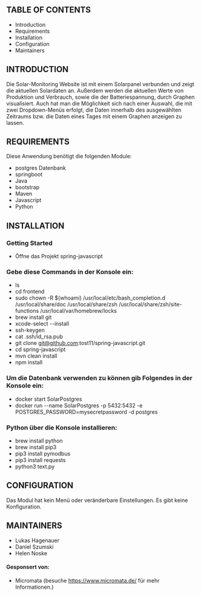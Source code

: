 
TABLE OF CONTENTS
---------------------

* Introduction
* Requirements
* Installation
* Configuration
* Maintainers

INTRODUCTION
-------------
Die Solar-Monitoring Website ist mit einem Solarpanel verbunden und zeigt die 
aktuellen Solardaten an. Außerdem werden die aktuellen Werte von Produktion und Verbrauch, sowie die der Batteriespannung,
durch Graphen visualisiert. Auch hat man die Möglichkeit sich nach einer Auswahl, die mit zwei Dropdown-Menüs erfolgt,
die Daten innerhalb des ausgewählten Zeitraums bzw. die Daten eines Tages mit einem 
Graphen anzeigen zu lassen.

REQUIREMENTS
----------------
Diese Anwendung benötigt die folgenden Module:

* postgres Datenbank
* springboot
* Java
* bootstrap
* Maven
* Javascript
* Python


INSTALLATION
-------------

### Getting Started
* Öffne das Projekt spring-javascript

### Gebe diese Commands in der Konsole ein:
* ls
* cd frontend
* sudo chown -R $(whoami) /usr/local/etc/bash_completion.d /usr/local/share/doc /usr/local/share/zsh /usr/local/share/zsh/site-functions /usr/local/var/homebrew/locks
* brew install git
* xcode-select --install
* ssh-keygen
* cat .ssh/id_rsa.pub
* git clone git@github.com:tost11/spring-javascript.git
* cd spring-javascript
* mvn clean install
* npm install


### Um die Datenbank verwenden zu können gib Folgendes in der Konsole ein:
* docker start SolarPostgres
* docker run --name SolarPostgres -p 5432:5432  -e POSTGRES_PASSWORD=mysecretpassword -d postgres

### Python über die Konsole installieren:
* brew install python
* brew install pip3
* pip3 install pymodbus
* pip3 install requests
* python3 text.py


CONFIGURATION
-------------
Das Modul hat kein Menü oder veränderbare Einstellungen. 
Es gibt keine Konfiguration. 


MAINTAINERS
---------------

* Lukas Hagenauer
* Daniel Szumski
* Helen Noske

#### Gesponsert von:
* Micromata (besuche https://www.micromata.de/ für mehr Informationen.)